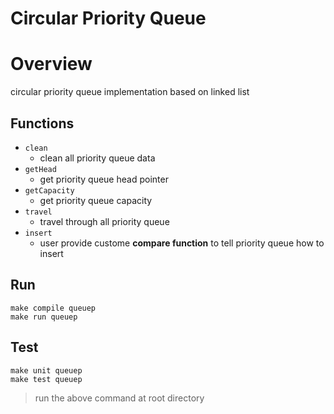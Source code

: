 # Circular Priority Queue

# Overview
circular priority queue implementation based on linked list

## Functions
+ `clean`
    + clean all priority queue data
+ `getHead`
    + get priority queue head pointer
+ `getCapacity`
    + get priority queue capacity
+ `travel`
    + travel through all priority queue
+ `insert`
    + user provide custome **compare function** to tell priority queue how to insert

## Run
```=1
make compile queuep
make run queuep
```

## Test
```=1
make unit queuep
make test queuep
```

> run the above command at root directory
